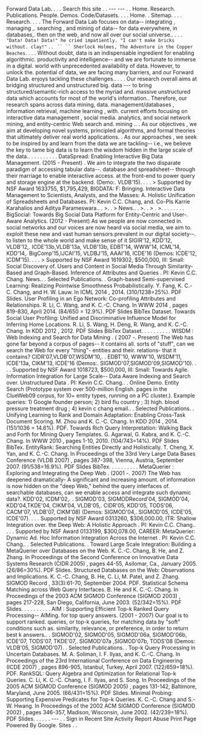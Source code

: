 Forward Data Lab. . . . Search this site . . --- --- . . Home. Research. Publications. People. Demos. Code/Datasets. . . . Home. . Sitemap. . . . Research. . . . The Forward Data Lab focuses on data-- integrating , managing ,. searching , and mining of data-- for data everywhere, in databases,. then on the web, and now all over our social universe.. . . . `"Data! Data! Data!" he cried impatiently. "I can't make bricks without. clay!"` . . ` `` `` Sherlock Holmes, The Adventure in the Copper Beaches`. . . . Without doubt, data is an indispensable ingredient for enabling algorithmic. productivity and intelligence-- and we are fortunate to immerse in a digital. world with unprecedented availability of data. However, to unlock the. potential of data, we are facing many barriers, and our Forward Data Lab. enjoys tackling these challenges.. . . . Our research overall aims at bridging structured and unstructured big. data \--- to bring structured/semantic-rich access to the myriad and. massive unstructured data which accounts for most of the world's information.. Therefore, our research spans across data mining, data. management/databases , information retrieval, machine learning , with. current efforts focusing on interactive data management , social media. analytics, and social network mining, and entity-centric Web search and. mining .. . As our objectives , we aim at developing novel systems, principled algorithms, and formal theories that ultimately deliver real world applications. . As our approaches , we seek to be inspired by and learn from the data we are tackling-- i.e., we believe the key to tame big data is to learn the wisdom hidden in the large scale of the data.. . . . . . . . . . DataSpread: Enabling Interactive Big Data Management. (2015 - Present) . We aim to integrate the two disparate paradigm of accessing tabular data--. database and spreadsheet-- through their marriage to enable interactive access. at the front-end to power query and storage engine at the backend. (Demo:. VLDB'15). . . . > Supported by NSF Award 1633755, $1,795,429, BIGDATA: F: Bringing. Interactive Data Management to Scientists, Analysts, and the Masses: A. Holistic Unification of Spreadsheets and Databases. PI: Kevin C.C. Chang, and. Co-PIs Karrie Karahalios and Aditya Parameswara.. . >. . > News.. . >. . > . >. . . . . . . . BigSocial: Towards Big Social Data Platform for Entity-Centric and User-. Aware Analytics. (2012 - Present) As we people are now connected in. social networks and our voices are now heard via social media, we aim to. exploit these new and vast human sensors prevalent in our digital society--. to listen to the whole world and make sense of it SIGIR'12, KDD'12, VLDB'12,. ICDE'13b,VLDB'13a, VLDB'13b, EDBT'14, WWW'14, ICML'14, KDD'14,. BigComp'15,IJCAI'15, VLDBJ'15, AAAI'16, ICDE'16 (Demos: ICDE'12, ICDM'15). . . . > Supported by NSF Award 1619302, $500,000, III: Small: Social Discovery of. Users and Content in Social Media Through Similarity-Based and Graph-Based. Inference of Attributes and Queries . PI: Kevin C.C. Chang. News.. . Selected Publications. . Graph-based Semi-supervised Learning: Realizing Pointwise Smoothness Probabilistically. Y. Fang, K. C.-C. Chang, and H. W. Lauw. In ICML 2014 , 2014. (310/1238=25%). PDF Slides. User Profiling in an Ego Network: Co-profiling Attributes and Relationships. R. Li, C. Wang, and K. C.-C. Chang. In WWW 2014 , pages 819-830, April 2014. (84/650 = 12.9%). PDF Slides BibTex Dataset. Towards Social User Profiling: Unified and Discriminative Influence Model for Inferring Home Locations. R. Li, S. Wang, H. Deng, R. Wang, and K. C.-C. Chang. In KDD 2012 , 2012. PDF Slides BibTex Dataset. . . . . . . . . . WISDM : Web Indexing and Search for Data Mining . ( 2007 -. Present) The Web has gone far beyond a corpus of pages-- it contains all. sorts of "stuff", can we search the Web for every "thing"- entities and their. relations- that it contains? CIDR'07,VLDB'07,WSDM'10,. . EDBT'10, WWW'10, WSDM'11, ICDE'13a, CIKM'13, ICDE'16 (Demos:. SIGMOD'07,SIGMOD'09,SIGMOD'10). . . . Supported by NSF Award 1018723, $500,000, III: Small: Towards Agile. Information Integration for Large Scale-- Data Aware Indexing and Search over. Unstructured Data . PI: Kevin C.C. Chang.. . Online Demo. Entity Search (Prototype system over 500-million English. pages in the ClueWeb09 corpus, for 10+ entity types, running on a PC cluster.). Example queries: 1) Google founder person; 2) bird flu country ; 3) high. blood pressure treatment drug ; 4) kevin c chang email.. . Selected Publications. . Unifying Learning to Rank and Domain Adaptation: Enabling Cross-Task Document Scoring. M. Zhou and K. C.-C. Chang. In KDD 2014 , 2014. (151/1036 = 14.6%). PDF. Towards Rich Query Interpretation: Walking Back and Forth for Mining Query Templates. G. Agarwal, G. Kabra, and K. C.-C. Chang. In WWW 2010 , pages 1-10, 2010. (104/743=14%). PDF Slides BibTex. EntityRank: Searching Entities Directly and Holistically. T. Cheng, X. Yan, and K. C.-C. Chang. In Proceedings of the 33rd Very Large Data Bases Conference (VLDB 2007) , pages 387-398, Vienna, Austria, September 2007. (91/538=16.9%). PDF Slides BibTex. . . . . . . . . . MetaQuerier : Exploring and Integrating the Deep Web . (2001 -. 2007) The Web has deepened dramatically- A significant and increasing amount. of information is now hidden on the "deep Web," behind the query interfaces of. searchable databases, can we enable access and integrate such dynamic data?. KDD'02, ICDM'02,. . SIGMOD'03, SIGMODRecord'04, SIGMOD'04, KDD'04,TKDE'04, CIKM'04, VLDB'05,. CIDR'05, KDD'05, TODS'06, CACM'07, VLDB'07, CIKM'08) (Demos: SIGMOD'04,. SIGMOD'05, ICDE'05, ICDE'07). . . . Supported by NSF Award 0313260, $306,000.00, ITR: Shallow Integration over. the Deep Web: A Holistic Approach . PI: Kevin C.C. Chang.. . . . Supported by NSF Award 0133199, $300,078.00, CAREER: MetaQuerier: Dynamic Ad. Hoc Information Integration Across the Internet . PI: Kevin C.C. Chang.. . Selected Publications. . Toward Large Scale Integration: Building a MetaQuerier over Databases on the Web. K. C.-C. Chang, B. He, and Z. Zhang. In Proceedings of the Second Conference on Innovative Data Systems Research (CIDR 2005) , pages 44-55, Asilomar, Ca., January 2005. (26/86=30%). PDF Slides. Structured Databases on the Web: Observations and Implications. K. C.-C. Chang, B. He, C. Li, M. Patel, and Z. Zhang. SIGMOD Record , 33(3):61-70, September 2004. PDF. Statistical Schema Matching across Web Query Interfaces. B. He and K. C.-C. Chang. In Proceedings of the 2003 ACM SIGMOD Conference (SIGMOD 2003) , pages 217-228, San Diego, California, June 2003. (52/342=15%). PDF Slides. . . . . . . . . . AIM : Supporting Efficient Top-k Ranked Query Processing-- AIMing. for top query answers. (2001 - 2007) Our goal is to support ranked. queries, or top-k queries, for matching data by "soft" conditions such as. similarity, relevance, or preference, in order to return best k answers.. . SIGMOD'02, SIGMOD'05, SIGMOD'06a, SIGMOD'06b, ICDE'07, TODS'07, TKDE'07,. SIGMOD'07a ,SIGMOD'07b, TODS'08 (Demos: VLDB'05, SIGMOD'07). . Selected Publications. . Top-k Query Processing in Uncertain Databases. M. A. Soliman, I. F. Ilyas, and K. C.-C. Chang. In Proceedings of the 23rd International Conference on Data Engineering (ICDE 2007) , pages 896-905, Istanbul, Turkey, April 2007. (122/659=18%). PDF. RankSQL: Query Algebra and Optimization for Relational Top-k Queries. C. Li, K. C.-C. Chang, I. F. Ilyas, and S. Song. In Proceedings of the 2005 ACM SIGMOD Conference (SIGMOD 2005) , pages 131-142, Baltimore, Maryland, June 2005. (66/431=15%). PDF Slides. Minimal Probing: Supporting Expensive Predicates for Top-k Queries. K. C.-C. Chang and S.-W. Hwang. In Proceedings of the 2002 ACM SIGMOD Conference (SIGMOD 2002) , pages 346-357, Madison, Wisconsin, June 2002. (42/239=18%). PDF Slides. . . . . . --- . . Sign in Recent Site Activity Report Abuse Print Page Powered By Google. Sites . .